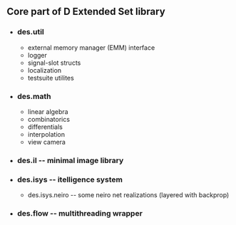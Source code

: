 ## Core part of D Extended Set library

- ### des.util

    - external memory manager (EMM) interface
    - logger
    - signal-slot structs
    - localization
    - testsuite utilites

- ### des.math 

    - linear algebra
    - combinatorics
    - differentials
    - interpolation
    - view camera

- ### des.il -- minimal image library

- ### des.isys -- itelligence system

    - des.isys.neiro -- some neiro net realizations (layered with backprop)

- ### des.flow -- multithreading wrapper
